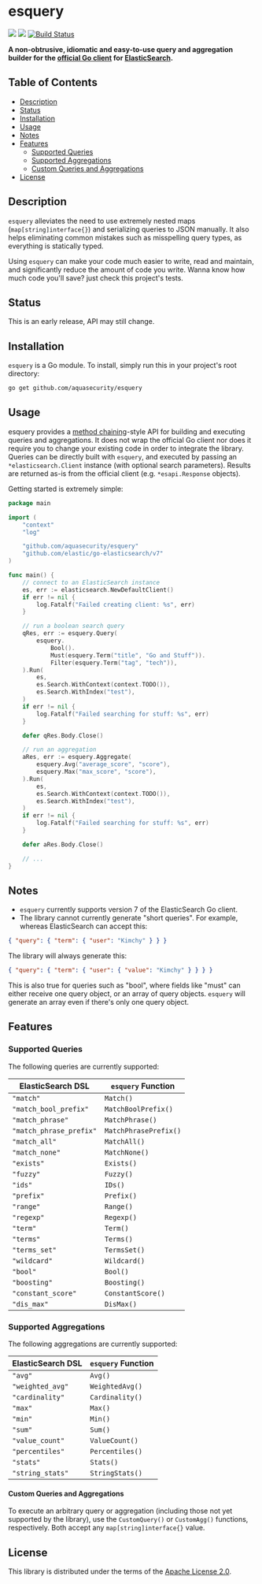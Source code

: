 # esquery

[![](https://img.shields.io/static/v1?label=godoc&message=reference&color=blue&style=flat-square)](https://godoc.org/github.com/aquasecurity/esquery) [![](https://img.shields.io/github/license/aquasecurity/esquery?style=flat-square)](LICENSE) [![Build Status](https://travis-ci.org/aquasecurity/esquery.svg?branch=master)](https://travis-ci.org/aquasecurity/esquery)


**A non-obtrusive, idiomatic and easy-to-use query and aggregation builder for the [official Go client](https://github.com/elastic/go-elasticsearch) for [ElasticSearch](https://www.elastic.co/products/elasticsearch).**

## Table of Contents

<!--ts-->
   * [Description](#description)
   * [Status](#status)
   * [Installation](#installation)
   * [Usage](#usage)
   * [Notes](#notes)
   * [Features](#features)
      * [Supported Queries](#supported-queries)
      * [Supported Aggregations](#supported-aggregations)
      * [Custom Queries and Aggregations](#custom-queries-and-aggregations)
   * [License](#license)
<!--te-->

## Description

`esquery` alleviates the need to use extremely nested maps (`map[string]interface{}`) and serializing queries to JSON manually. It also helps eliminating common mistakes such as misspelling query types, as everything is statically typed.

Using `esquery` can make your code much easier to write, read and maintain, and significantly reduce the amount of code you write. Wanna know how much code you'll save? just check this project's tests.

## Status

This is an early release, API may still change.

## Installation

`esquery` is a Go module. To install, simply run this in your project's root directory:

```bash
go get github.com/aquasecurity/esquery
```

## Usage

esquery provides a [method chaining](https://en.wikipedia.org/wiki/Method_chaining)-style API for building and executing queries and aggregations. It does not wrap the official Go client nor does it require you to change your existing code in order to integrate the library. Queries can be directly built with `esquery`, and executed by passing an `*elasticsearch.Client` instance (with optional search parameters). Results are returned as-is from the official client (e.g. `*esapi.Response` objects).

Getting started is extremely simple:

```go
package main

import (
	"context"
	"log"

	"github.com/aquasecurity/esquery"
	"github.com/elastic/go-elasticsearch/v7"
)

func main() {
    // connect to an ElasticSearch instance
	es, err := elasticsearch.NewDefaultClient()
	if err != nil {
		log.Fatalf("Failed creating client: %s", err)
	}

    // run a boolean search query
	qRes, err := esquery.Query(
		esquery.
			Bool().
			Must(esquery.Term("title", "Go and Stuff")).
			Filter(esquery.Term("tag", "tech")),
    ).Run(
        es, 
		es.Search.WithContext(context.TODO()),
		es.Search.WithIndex("test"),
	)
	if err != nil {
		log.Fatalf("Failed searching for stuff: %s", err)
	}

	defer qRes.Body.Close()

	// run an aggregation
	aRes, err := esquery.Aggregate(
		esquery.Avg("average_score", "score"),
		esquery.Max("max_score", "score"),
	).Run(
		es,
		es.Search.WithContext(context.TODO()),
		es.Search.WithIndex("test"),
	)
	if err != nil {
		log.Fatalf("Failed searching for stuff: %s", err)
	}

	defer aRes.Body.Close()

    // ...
}
```

## Notes

* `esquery` currently supports version 7 of the ElasticSearch Go client.
* The library cannot currently generate "short queries". For example, whereas
  ElasticSearch can accept this:

```json
{ "query": { "term": { "user": "Kimchy" } } }
```

  The library will always generate this:

```json
{ "query": { "term": { "user": { "value": "Kimchy" } } } }
```

  This is also true for queries such as "bool", where fields like "must" can
  either receive one query object, or an array of query objects. `esquery` will
  generate an array even if there's only one query object.

## Features

### Supported Queries

The following queries are currently supported:

| ElasticSearch DSL       | `esquery` Function    |
| ------------------------|---------------------- |
| `"match"`               | `Match()`             |
| `"match_bool_prefix"`   | `MatchBoolPrefix()`   |
| `"match_phrase"`        | `MatchPhrase()`       |
| `"match_phrase_prefix"` | `MatchPhrasePrefix()` |
| `"match_all"`           | `MatchAll()`          |
| `"match_none"`          | `MatchNone()`         |
| `"exists"`              | `Exists()`            |
| `"fuzzy"`               | `Fuzzy()`             |
| `"ids"`                 | `IDs()`               |
| `"prefix"`              | `Prefix()`            |
| `"range"`               | `Range()`             |
| `"regexp"`              | `Regexp()`            |
| `"term"`                | `Term()`              |
| `"terms"`               | `Terms()`             |
| `"terms_set"`           | `TermsSet()`          |
| `"wildcard"`            | `Wildcard()`          |
| `"bool"`                | `Bool()`              |
| `"boosting"`            | `Boosting()`          |
| `"constant_score"`      | `ConstantScore()`     |
| `"dis_max"`             | `DisMax()`            |

### Supported Aggregations

The following aggregations are currently supported:

| ElasticSearch DSL       | `esquery` Function    |
| ------------------------|---------------------- |
| `"avg"`                 | `Avg()`               |
| `"weighted_avg"`        | `WeightedAvg()`       |
| `"cardinality"`         | `Cardinality()`       |
| `"max"`                 | `Max()`               |
| `"min"`                 | `Min()`               |
| `"sum"`                 | `Sum()`               |
| `"value_count"`         | `ValueCount()`        |
| `"percentiles"`         | `Percentiles()`       |
| `"stats"`               | `Stats()`             |
| `"string_stats"`        | `StringStats()`       |

#### Custom Queries and Aggregations

To execute an arbitrary query or aggregation (including those not yet supported by the library), use the `CustomQuery()` or `CustomAgg()` functions, respectively. Both accept any `map[string]interface{}` value.

## License

This library is distributed under the terms of the [Apache License 2.0](LICENSE).
